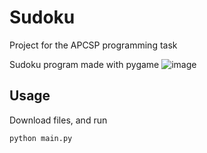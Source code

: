 # Sudoku

Project for the APCSP programming task

Sudoku program made with pygame
![image](https://user-images.githubusercontent.com/38719890/188188106-db2b1500-0b23-446b-b82d-afe767bab7d0.png)

## Usage
Download files, and run 

`` python main.py ``
